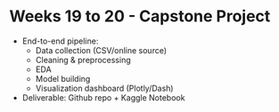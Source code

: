 # Weeks 19 to 20 - Capstone Project
- End-to-end pipeline:
    - Data collection (CSV/online source)
    - Cleaning & preprocessing
    - EDA
    - Model building
    - Visualization dashboard (Plotly/Dash)
- Deliverable: Github repo + Kaggle Notebook